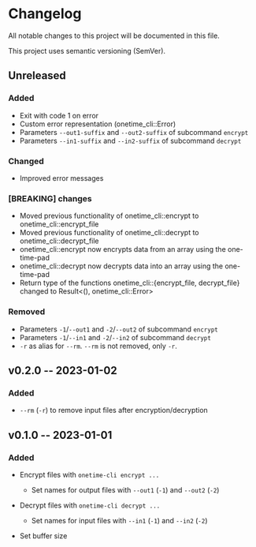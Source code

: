 # Changelog

All notable changes to this project will be documented in this file.

This project uses semantic versioning (SemVer).


## Unreleased

### Added
  - Exit with code 1 on error
  - Custom error representation (onetime_cli::Error)
  - Parameters `--out1-suffix` and `--out2-suffix` of subcommand `encrypt`
  - Parameters `--in1-suffix` and `--in2-suffix` of subcommand `decrypt`

### Changed
  - Improved error messages

### [BREAKING] changes
  - Moved previous functionality of onetime_cli::encrypt to onetime_cli::encrypt_file
  - Moved previous functionality of onetime_cli::decrypt to onetime_cli::decrypt_file
  - onetime_cli::encrypt now encrypts data from an array using the one-time-pad
  - onetime_cli::decrypt now decrypts data into an array using the one-time-pad
  - Return type of the functions onetime_cli::{encrypt_file, decrypt_file} changed to Result<(), onetime_cli::Error>

### Removed
  - Parameters `-1`/`--out1` and `-2`/`--out2` of subcommand `encrypt`
  - Parameters `-1`/`--in1` and `-2`/`--in2` of subcommand `decrypt`
  - `-r` as alias for `--rm`. `--rm` is not removed, only `-r`.


## v0.2.0 -- 2023-01-02

### Added
  - `--rm` (`-r`) to remove input files after encryption/decryption


## v0.1.0 -- 2023-01-01

### Added
  - Encrypt files with `onetime-cli encrypt ...`
    * Set names for output files with `--out1` (`-1`) and `--out2` (`-2`)
  - Decrypt files with `onetime-cli decrypt ...`
    * Set names for input files with `--in1` (`-1`) and `--in2` (`-2`)

  - Set buffer size
